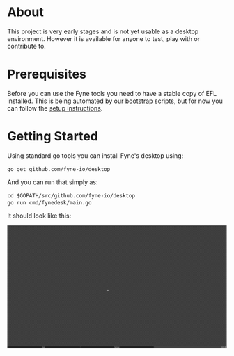 # About

This project is very early stages and is not yet usable as a desktop environment.
However it is available for anyone to test, play with or contribute to.

# Prerequisites

Before you can use the Fyne tools you need to have a stable copy of EFL installed. This is being automated by our
[bootstrap](https://github.com/fyne-io/bootstrap/) scripts, but for now you can follow the
[setup instructions](https://github.com/fyne-io/bootstrap/blob/master/README.md).

# Getting Started

Using standard go tools you can install Fyne's desktop using:

    go get github.com/fyne-io/desktop

And you can run that simply as:

    cd $GOPATH/src/github.com/fyne-io/desktop
    go run cmd/fynedesk/main.go

It should look like this:

<p align="center" markdown="1">
  <img src="desktop-dark-current.png" alt="Fyne Desktop - Dark" />
</p>
